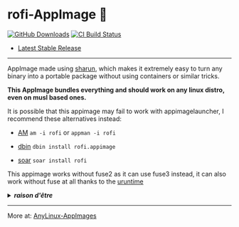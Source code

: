 # rofi-AppImage 🐧

[![GitHub Downloads](https://img.shields.io/github/downloads/pkgforge-dev/rofi-AppImage/total?logo=github&label=GitHub%20Downloads)](https://github.com/pkgforge-dev/rofi-AppImage/releases/latest)
[![CI Build Status](https://github.com//pkgforge-dev/rofi-AppImage/actions/workflows/blank.yml/badge.svg)](https://github.com/pkgforge-dev/rofi-AppImage/releases/latest)

* [Latest Stable Release](https://github.com/pkgforge-dev/rofi-AppImage/releases/latest)

---

AppImage made using [sharun](https://github.com/VHSgunzo/sharun), which makes it extremely easy to turn any binary into a portable package without using containers or similar tricks.

**This AppImage bundles everything and should work on any linux distro, even on musl based ones.**

It is possible that this appimage may fail to work with appimagelauncher, I recommend these alternatives instead: 

* [AM](https://github.com/ivan-hc/AM) `am -i rofi` or `appman -i rofi`

* [dbin](https://github.com/xplshn/dbin) `dbin install rofi.appimage`

* [soar](https://github.com/pkgforge/soar) `soar install rofi`

This appimage works without fuse2 as it can use fuse3 instead, it can also work without fuse at all thanks to the [uruntime](https://github.com/VHSgunzo/uruntime)

<details>
  <summary><b><i>raison d'être</i></b></summary>
    <img src="https://github.com/user-attachments/assets/d40067a6-37d2-4784-927c-2c7f7cc6104b" alt="Inspiration Image">
  </a>
</details>

---

More at: [AnyLinux-AppImages](https://pkgforge-dev.github.io/Anylinux-AppImages/) 
